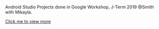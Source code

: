 Android Studio Projects done in Google Workshop, J-Term 2019 @Smith with Mikayla.

[Click me to view more](https://appliedcsskills.withgoogle.com/)
